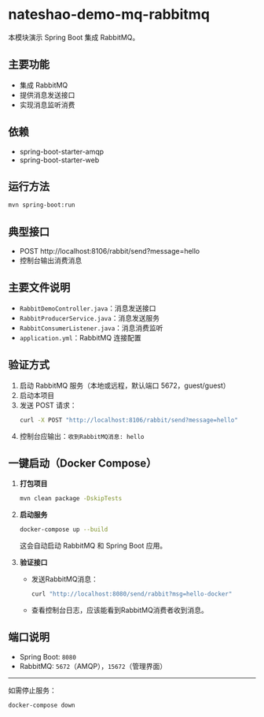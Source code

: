 # nateshao-demo-mq-rabbitmq

本模块演示 Spring Boot 集成 RabbitMQ。

## 主要功能
- 集成 RabbitMQ
- 提供消息发送接口
- 实现消息监听消费

## 依赖
- spring-boot-starter-amqp
- spring-boot-starter-web

## 运行方法
```bash
mvn spring-boot:run
```

## 典型接口
- POST http://localhost:8106/rabbit/send?message=hello
- 控制台输出消费消息

## 主要文件说明
- `RabbitDemoController.java`：消息发送接口
- `RabbitProducerService.java`：消息发送服务
- `RabbitConsumerListener.java`：消息消费监听
- `application.yml`：RabbitMQ 连接配置

## 验证方式
1. 启动 RabbitMQ 服务（本地或远程，默认端口 5672，guest/guest）
2. 启动本项目
3. 发送 POST 请求：
   ```bash
   curl -X POST "http://localhost:8106/rabbit/send?message=hello"
   ```
4. 控制台应输出：`收到RabbitMQ消息: hello`

## 一键启动（Docker Compose）

1. **打包项目**
   ```bash
   mvn clean package -DskipTests
   ```
2. **启动服务**
   ```bash
   docker-compose up --build
   ```
   这会自动启动 RabbitMQ 和 Spring Boot 应用。

3. **验证接口**
   - 发送RabbitMQ消息：
     ```bash
     curl "http://localhost:8080/send/rabbit?msg=hello-docker"
     ```
   - 查看控制台日志，应该能看到RabbitMQ消费者收到消息。

## 端口说明
- Spring Boot: `8080`
- RabbitMQ: `5672`（AMQP），`15672`（管理界面）

---

如需停止服务：
```bash
docker-compose down
``` 